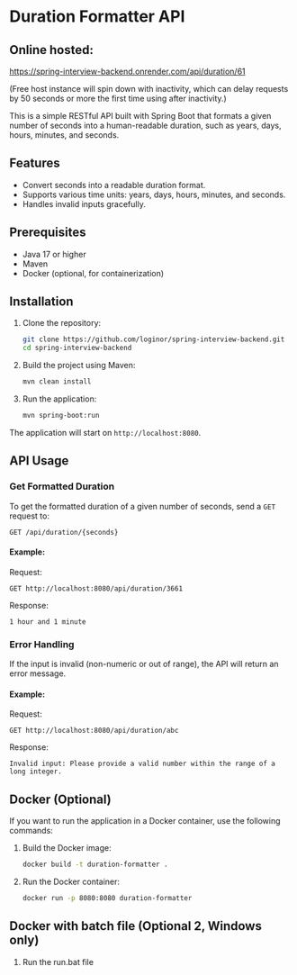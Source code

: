 
# Duration Formatter API

## Online hosted: 
https://spring-interview-backend.onrender.com/api/duration/61

(Free host instance will spin down with inactivity, which can delay requests by 50 seconds or more the first time using after inactivity.)

This is a simple RESTful API built with Spring Boot that formats a given number of seconds into a human-readable duration, such as years, days, hours, minutes, and seconds.

## Features

- Convert seconds into a readable duration format.
- Supports various time units: years, days, hours, minutes, and seconds.
- Handles invalid inputs gracefully.

## Prerequisites

- Java 17 or higher
- Maven
- Docker (optional, for containerization)

## Installation

1. Clone the repository:

   ```bash
   git clone https://github.com/loginor/spring-interview-backend.git
   cd spring-interview-backend
   ```

2. Build the project using Maven:

   ```bash
   mvn clean install
   ```

3. Run the application:

   ```bash
   mvn spring-boot:run
   ```

The application will start on `http://localhost:8080`.

## API Usage

### Get Formatted Duration

To get the formatted duration of a given number of seconds, send a `GET` request to:

```
GET /api/duration/{seconds}
```

#### Example:

Request:
```
GET http://localhost:8080/api/duration/3661
```

Response:
```
1 hour and 1 minute
```

### Error Handling

If the input is invalid (non-numeric or out of range), the API will return an error message.

#### Example:

Request:
```
GET http://localhost:8080/api/duration/abc
```

Response:
```
Invalid input: Please provide a valid number within the range of a long integer.
```

## Docker (Optional)

If you want to run the application in a Docker container, use the following commands:

1. Build the Docker image:

   ```bash
   docker build -t duration-formatter .
   ```

2. Run the Docker container:

   ```bash
   docker run -p 8080:8080 duration-formatter
   ```
   
## Docker with batch file (Optional 2, Windows only)

1. Run the run.bat file
